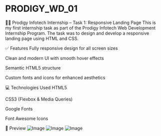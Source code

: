 # PRODIGY_WD_01

🧑‍💻 Prodigy Infotech Internship – Task 1: Responsive Landing Page
This is my first internship task as part of the Prodigy Infotech Web Development Internship Program. The task was to design and develop a responsive landing page using HTML and CSS.

✅ Features
Fully responsive design for all screen sizes

Clean and modern UI with smooth hover effects

Semantic HTML5 structure

Custom fonts and icons for enhanced aesthetics

💻 Technologies Used
HTML5

CSS3 (Flexbox & Media Queries)

Google Fonts

Font Awesome Icons

📸 Preview
![Image](https://github.com/user-attachments/assets/4f3b2a12-a711-4031-bc3f-d735469d2061)
![Image](https://github.com/user-attachments/assets/6c5cf4ea-422e-4faa-bfe9-e786a7b5399c)
![Image](https://github.com/user-attachments/assets/3af11c90-d099-423c-bf69-ea61c0631114)
